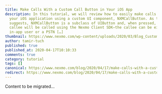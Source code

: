 ```yaml
---
title: Make Calls With a Custom Call Button in Your iOS App
description: In this tutorial, we will review how to easily make calls inside of
  your iOS application using a custom UI component, NXMCallButton. As the name
  suggests, NXMCallButton is a subclass of UIButton and, when pressed, the
  callee will be called using the Nexmo Client SDK—the callee can be either an
  in-app user or a PSTN […]
thumbnail: https://www.nexmo.com/wp-content/uploads/2020/03/Blog_Customer-Call-Button_1200x600-1.png
author: tamir-tuch
published: true
published_at: 2020-04-17T10:10:33
comments: true
category: tutorial
tags: []
canonical: https://www.nexmo.com/blog/2020/04/17/make-calls-with-a-custom-call-button-in-your-ios-app-dr
redirect: https://www.nexmo.com/blog/2020/04/17/make-calls-with-a-custom-call-button-in-your-ios-app-dr
---
```

Content to be migrated...
